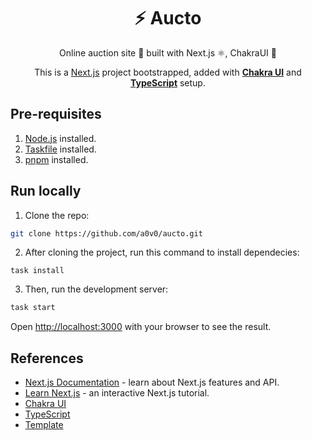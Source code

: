 <div align="center">

<h1>⚡ Aucto</h1> 
  Online auction site 🛒 built with Next.js ⚛️, ChakraUI 💅

  <p>This is a <a href="https://nextjs.org/" target="_blank">Next.js</a> project bootstrapped, added with <a href="https://chakra-ui.com" target="_blank"><b>Chakra UI</b></a> and <a href="https://www.typescriptlang.org" target="_blank"><b>TypeScript</b></a> setup.</p>

</div>

## Pre-requisites

1. [Node.js](https://nodejs.org/en/) installed.
2. [Taskfile](https://taskfile.dev/#/) installed.
3. [pnpm](https://pnpm.io/) installed.

## Run locally

1. Clone the repo:

```bash
git clone https://github.com/a0v0/aucto.git
```

2. After cloning the project, run this command to install dependecies:

```
task install
```

3. Then, run the development server:

```bash
task start
```

Open [http://localhost:3000](http://localhost:3000) with your browser to see the result.

## References

- [Next.js Documentation](https://nextjs.org/docs) - learn about Next.js features and API.
- [Learn Next.js](https://nextjs.org/learn) - an interactive Next.js tutorial.
- [Chakra UI](https://chakra-ui.com)
- [TypeScript](https://www.typescriptlang.org)
- [Template](https://github.com/sozonome/nextarter-chakra)
